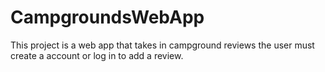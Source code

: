# CampgroundsWebApp
This project is a web app that takes in campground reviews the user must create a account or log in to add a review.
